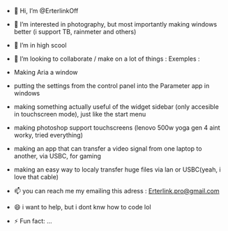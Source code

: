 - 👋 Hi, I’m @ErterlinkOff
- 👀 I’m interested in photography, but most importantly making windows better (i support TB, rainmeter and others)
- 🌱 I’m in high scool
- 💞️ I’m looking to collaborate / make on a lot of things :
Exemples :
- Making Aria a window
- putting the settings from the control panel into the Parameter app in windows
- making something actually useful of the widget sidebar (only accesible in touchscreen mode), just like the start menu
- making photoshop support touchscreens (lenovo 500w yoga gen 4 aint worky, tried everything)
- making an app that can transfer a video signal from one laptop to another, via USBC, for gaming
- making an easy way to localy transfer huge files via lan or USBC(yeah, i love that cable)
 
- 📫 you can reach me my emailing this adress : Erterlink.pro@gmail.com
- 😄 i want to help, but i dont knw how to code lol
- ⚡ Fun fact: ...

<!---
ErterlinkOff/ErterlinkOff is a ✨ special ✨ repository because its `README.md` (this file) appears on your GitHub profile.
You can click the Preview link to take a look at your changes.
--->
